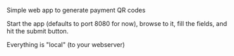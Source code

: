Simple web app to generate payment QR codes

Start the app (defaults to port 8080 for now), browse to it, fill the fields, and hit the submit button.

Everything is "local" (to your webserver)
